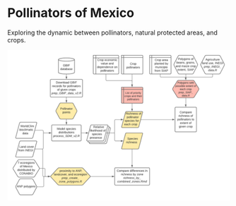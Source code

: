 # Pollinators of Mexico
Exploring the dynamic between pollinators, natural protected areas, and crops.

![Workflow diagram](/docs/workflow.png)
